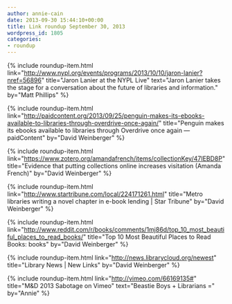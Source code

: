 ```yaml
---
author: annie-cain
date: 2013-09-30 15:44:10+00:00
title: Link roundup September 30, 2013
wordpress_id: 1805
categories:
- roundup
---
```


{% include roundup-item.html
  link="http://www.nypl.org/events/programs/2013/10/10/jaron-lanier?nref=56896"
  title="Jaron Lanier at the NYPL Live"
  text="Jaron Lanier takes the stage for a conversation about the future of libraries and information."
  by="Matt Phillips"
%}

{% include roundup-item.html
  link="http://paidcontent.org/2013/09/25/penguin-makes-its-ebooks-available-to-libraries-through-overdrive-once-again/"
  title="Penguin makes its ebooks available to libraries through Overdrive once again — paidContent"
  by="David Weinberger"
%}

{% include roundup-item.html
  link="https://www.zotero.org/amandafrench/items/collectionKey/47IEBD8P"
  title="Evidence that putting collections online increases visitation (Amanda French)"
  by="David Weinberger"
%}

{% include roundup-item.html
  link="http://www.startribune.com/local/224171261.html"
  title="Metro libraries writing a novel chapter in e-book lending | Star Tribune"
  by="David Weinberger"
%}

{% include roundup-item.html
  link="http://www.reddit.com/r/books/comments/1mj86d/top_10_most_beautiful_places_to_read_books/"
  title="Top 10 Most Beautiful Places to Read Books: books"
  by="David Weinberger"
%}

{% include roundup-item.html
  link="http://news.librarycloud.org/newest"
  title="Library News | New Links"
  by="David Weinberger"
%}

{% include roundup-item.html
  link="http://vimeo.com/66169135#"
  title="M&D 2013 Sabotage on Vimeo"
  text="Beastie Boys + Librarians ="
  by="Annie"
%}
